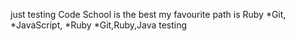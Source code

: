 just testing
Code School is the best
my favourite path is Ruby
*Git, 
*JavaScript, 
*Ruby
*Git,Ruby,Java
testing
